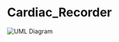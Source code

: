 # Cardiac_Recorder
![UML Diagram](https://user-images.githubusercontent.com/71461361/181592866-e0643993-01ac-4300-996d-4f6982baeadb.jpg)

